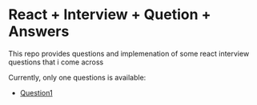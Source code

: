 # React + Interview + Quetion + Answers

This repo provides questions and implemenation of some react interview questions that i come across 

Currently, only one questions is available:

- [Question1](https://github.com/Emperordmasac/react-interview-questions/tree/main/src/scenes/question-1) 


